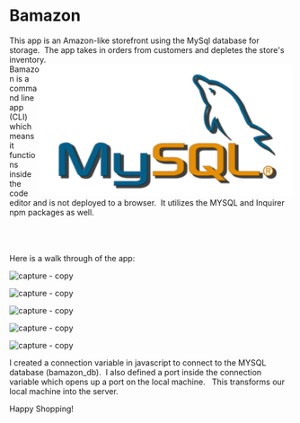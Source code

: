 # Bamazon
This app is an Amazon-like storefront using the MySql database for storage.&nbsp; The app takes in orders from customers and depletes the store's inventory. 
<br>
<img src="images/mysql.png" alt="Drawing" style="width: 450px; float: right;" />
Bamazon is a command line app (CLI) which means it functions inside the code editor and is not deployed to a browser.&nbsp; It utilizes the MYSQL and Inquirer npm packages as well.
<br>
<br>
<br>
<br>

 Here is a walk through of the app:

![capture - copy](https://user-images.githubusercontent.com/31113045/34023584-515b99f2-e10b-11e7-9c03-95467726a2a2.PNG)

![capture - copy](https://user-images.githubusercontent.com/31113045/34023671-ce0ca75c-e10b-11e7-83d2-3edf3c047519.PNG)

![capture - copy](https://user-images.githubusercontent.com/31113045/34023739-23ca0590-e10c-11e7-99d7-a4578dcca571.PNG)

![capture - copy](https://user-images.githubusercontent.com/31113045/34023796-70c9c4fc-e10c-11e7-9311-627b3b373561.PNG)

![capture - copy](https://user-images.githubusercontent.com/31113045/34023839-a1375b68-e10c-11e7-9342-942dc7d1d853.PNG)


I created a connection variable in javascript to connect to the MYSQL database (bamazon_db).&nbsp; I also defined a port inside the connection variable which opens up a port on the local machine. &nbsp; This transforms our local machine into the server.

Happy Shopping!